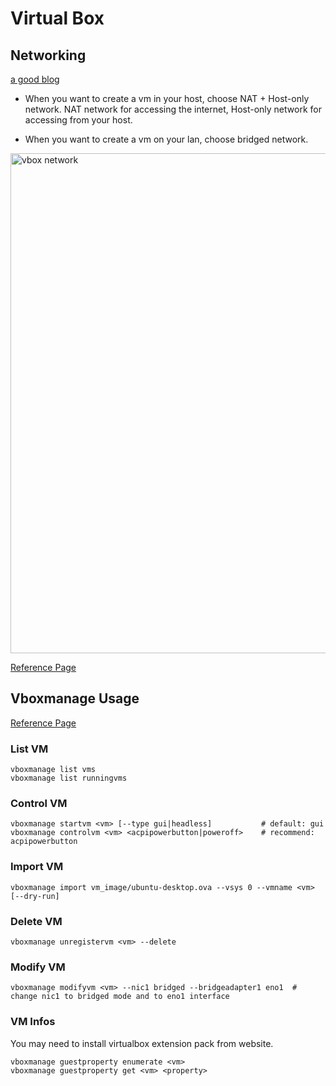 # Virtual Box

## Networking

[a good blog](https://blogs.oracle.com/scoter/post/oracle-vm-virtualbox-networking-options-and-how-to-manage-them)

-   When you want to create a vm in your host, choose NAT + Host-only network. NAT network for accessing the internet, Host-only network for accessing from your host.

-   When you want to create a vm on your lan, choose bridged network.

<img src="https://raw.githubusercontent.com/dingyiyi0226/notes/master/img/virtualbox_network.png" alt="vbox network" width="800"/>

[Reference Page](https://www.virtualbox.org/manual/ch06.html)


## Vboxmanage Usage

[Reference Page](https://www.virtualbox.org/manual/ch08.html)

### List VM

```shell
vboxmanage list vms
vboxmanage list runningvms

```

### Control VM

```shell
vboxmanage startvm <vm> [--type gui|headless]           # default: gui
vboxmanage controlvm <vm> <acpipowerbutton|poweroff>    # recommend: acpipowerbutton

```

### Import VM

```shell
vboxmanage import vm_image/ubuntu-desktop.ova --vsys 0 --vmname <vm> [--dry-run]
```

### Delete VM

```shell
vboxmanage unregistervm <vm> --delete
```

### Modify VM

```shell
vboxmanage modifyvm <vm> --nic1 bridged --bridgeadapter1 eno1  # change nic1 to bridged mode and to eno1 interface
```

### VM Infos

You may need to install virtualbox extension pack from website.

```shell
vboxmanage guestproperty enumerate <vm>
vboxmanage guestproperty get <vm> <property>

```
